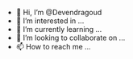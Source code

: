 - 👋 Hi, I’m @Devendragoud
- 👀 I’m interested in ...
- 🌱 I’m currently learning ...
- 💞️ I’m looking to collaborate on ...
- 📫 How to reach me ...

<!---
Devendragoud/Devendragoud is a ✨ special ✨ repository because its `README.md` (this file) appears on your GitHub profile.
You can click the Preview link to take a look at your changes.
--->
